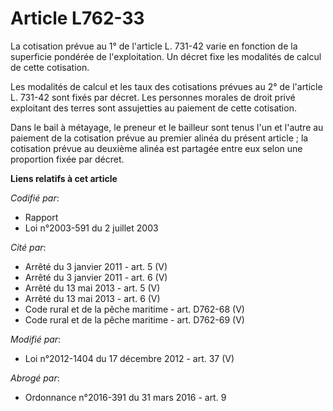 # Article L762-33

La  cotisation prévue au 1° de l'article L. 731-42 varie en fonction de la  superficie pondérée de l'exploitation. Un décret
fixe les modalités de  calcul de cette cotisation.

Les modalités de calcul et les taux des cotisations prévues au 2° de l'article L. 731-42 sont fixés par décret. Les personnes
morales de droit privé exploitant des terres sont assujetties au paiement de cette cotisation. 

Dans le bail à métayage, le preneur et le bailleur sont tenus l'un et l'autre au paiement de la cotisation prévue au premier
alinéa du présent article ; la cotisation prévue au deuxième alinéa est partagée entre eux selon une proportion fixée par
décret.

**Liens relatifs à cet article**

_Codifié par_:

  - Rapport
  - Loi n°2003-591 du 2 juillet 2003

_Cité par_:

  - Arrêté du 3 janvier 2011 - art. 5 (V)
  - Arrêté du 3 janvier 2011 - art. 6 (V)
  - Arrêté du 13 mai 2013 - art. 5 (V)
  - Arrêté du 13 mai 2013 - art. 6 (V)
  - Code rural et de la pêche maritime - art. D762-68 (V)
  - Code rural et de la pêche maritime - art. D762-69 (V)

_Modifié par_:

  - Loi n°2012-1404 du 17 décembre 2012 - art. 37 (V)

_Abrogé par_:

  - Ordonnance n°2016-391 du 31 mars 2016 - art. 9
